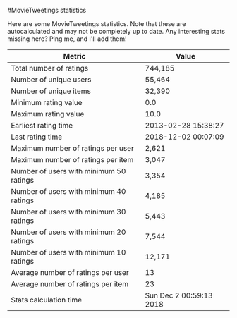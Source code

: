 #MovieTweetings statistics

Here are some MovieTweetings statistics. Note that these are autocalculated and may not be completely up to date. Any interesting stats missing here? Ping me, and I'll add them!

Metric | Value
--- | ---
Total number of ratings                 | 744,185
Number of unique users                  | 55,464
Number of unique items                  | 32,390
Minimum rating value                    | 0.0
Maximum rating value                    | 10.0
Earliest rating time                    | 2013-02-28 15:38:27
Last rating time                        | 2018-12-02 00:07:09
Maximum number of ratings per user      | 2,621
Maximum number of ratings per item      | 3,047
Number of users with minimum 50 ratings | 3,354
Number of users with minimum 40 ratings | 4,185
Number of users with minimum 30 ratings | 5,443
Number of users with minimum 20 ratings | 7,544
Number of users with minimum 10 ratings | 12,171
Average number of ratings per user      | 13
Average number of ratings per item      | 23
Stats calculation time                  | Sun Dec  2 00:59:13 2018

